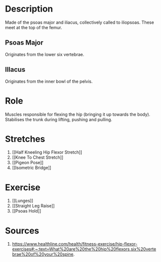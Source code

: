 # Description
Made of the psoas major and iliacus, collectively called to iliopsoas. These meet at the top of the femur.
## Psoas Major
Originates from the lower six vertebrae.
## Illacus
Originates from the inner bowl of the pelvis.
# Role
Muscles responsible for flexing the hip (bringing it up towards the body). Stabilises the trunk during lifting, pushing and pulling.

# Stretches
1) [[Half Kneeling Hip Flexor Stretch]]
2) [[Knee To Chest Stretch]]
3) [[Pigeon Pose]]
4) [[Isometric Bridge]]
# Exercise
1) [[Lunges]]
2) [[Straight Leg Raise]]
3) [[Psoas Hold]]
# Sources
1) https://www.healthline.com/health/fitness-exercise/hip-flexor-exercises#:~:text=What%20are%20the%20hip%20flexors,six%20vertebrae%20of%20your%20spine.